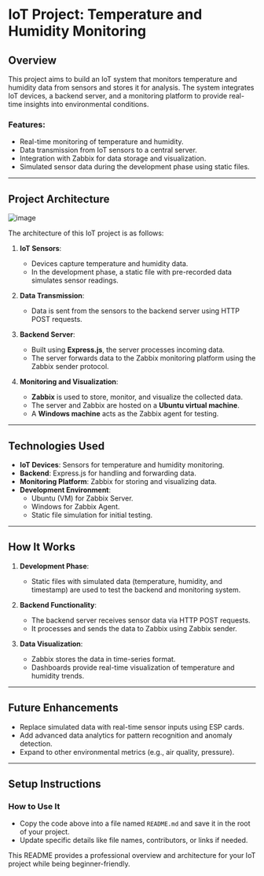 # IoT Project: Temperature and Humidity Monitoring

## Overview

This project aims to build an IoT system that monitors temperature and humidity data from sensors and stores it for analysis. The system integrates IoT devices, a backend server, and a monitoring platform to provide real-time insights into environmental conditions.

### Features:
- Real-time monitoring of temperature and humidity.
- Data transmission from IoT sensors to a central server.
- Integration with Zabbix for data storage and visualization.
- Simulated sensor data during the development phase using static files.

---

## Project Architecture
![image](https://github.com/user-attachments/assets/ceea7e7b-33c8-4000-a7a0-9620088e06ef)


The architecture of this IoT project is as follows:

1. **IoT Sensors**:  
   - Devices capture temperature and humidity data.
   - In the development phase, a static file with pre-recorded data simulates sensor readings.

2. **Data Transmission**:  
   - Data is sent from the sensors to the backend server using HTTP POST requests.

3. **Backend Server**:  
   - Built using **Express.js**, the server processes incoming data.
   - The server forwards data to the Zabbix monitoring platform using the Zabbix sender protocol.

4. **Monitoring and Visualization**:  
   - **Zabbix** is used to store, monitor, and visualize the collected data.
   - The server and Zabbix are hosted on a **Ubuntu virtual machine**.
   - A **Windows machine** acts as the Zabbix agent for testing.

---

## Technologies Used

- **IoT Devices**: Sensors for temperature and humidity monitoring.
- **Backend**: Express.js for handling and forwarding data.
- **Monitoring Platform**: Zabbix for storing and visualizing data.
- **Development Environment**:  
  - Ubuntu (VM) for Zabbix Server.  
  - Windows for Zabbix Agent.  
  - Static file simulation for initial testing.

---

## How It Works

1. **Development Phase**:  
   - Static files with simulated data (temperature, humidity, and timestamp) are used to test the backend and monitoring system.
   
2. **Backend Functionality**:  
   - The backend server receives sensor data via HTTP POST requests.
   - It processes and sends the data to Zabbix using Zabbix sender.

3. **Data Visualization**:  
   - Zabbix stores the data in time-series format.
   - Dashboards provide real-time visualization of temperature and humidity trends.

---

## Future Enhancements

- Replace simulated data with real-time sensor inputs using ESP cards.
- Add advanced data analytics for pattern recognition and anomaly detection.
- Expand to other environmental metrics (e.g., air quality, pressure).

---

## Setup Instructions
### How to Use It
- Copy the code above into a file named `README.md` and save it in the root of your project.
- Update specific details like file names, contributors, or links if needed. 

This README provides a professional overview and architecture for your IoT project while being beginner-friendly.

